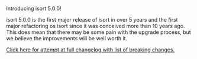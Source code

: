 Introducing isort 5.0.0!

isort 5.0.0 is the first major release of isort in over 5 years and the first major refactoring os isort since it was conceived more than 10 years ago.
This does mean that there may be some pain with the upgrade process, but we believe the improvements will be well worth it.

[Click here for attempt at full changelog with list of breaking changes.](https://timothycrosley.github.io/isort/CHANGELOG/)
